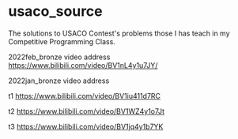# usaco_source
The solutions to USACO Contest's problems those I has teach in my Competitive Programming Class.



2022feb_bronze  video address
https://www.bilibili.com/video/BV1nL4y1u7JY/


2022jan_bronze  video address 

t1
https://www.bilibili.com/video/BV1iu411d7RC

t2
https://www.bilibili.com/video/BV1WZ4y1o7Jt

t3
https://www.bilibili.com/video/BV1jq4y1b7YK


